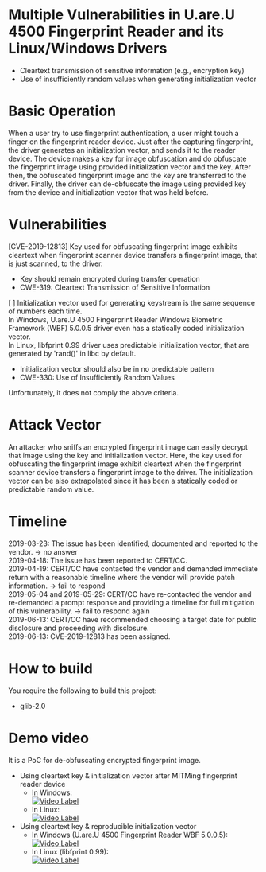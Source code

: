 # Multiple Vulnerabilities in U.are.U 4500 Fingerprint Reader and its Linux/Windows Drivers
- Cleartext transmission of sensitive information (e.g., encryption key)
- Use of insufficiently random values when generating initialization vector  

# Basic Operation
When a user try to use fingerprint authentication, a user might touch a finger on the fingerprint reader device.
Just after the capturing fingerprint, the driver generates an initialization vector, and sends it to the reader device.
The device makes a key for image obfuscation and do obfuscate the fingerprint image using provided initialization vector and the key.
After then, the obfuscated fingerprint image and the key are transferred to the driver.
Finally, the driver can de-obfuscate the image using provided key from the device and initialization vector that was held before.

# Vulnerabilities
[CVE-2019-12813] Key used for obfuscating fingerprint image exhibits cleartext when fingerprint scanner device transfers a fingerprint image, that is just scanned, to the driver.  
- Key should remain encrypted during transfer operation  
- CWE-319: Cleartext Transmission of Sensitive Information

[ ] Initialization vector used for generating keystream is the same sequence of numbers each time.  
In Windows, U.are.U 4500 Fingerprint Reader Windows Biometric Framework (WBF) 5.0.0.5 driver even has a statically coded initialization vector.  
In Linux, libfprint 0.99 driver uses predictable initialization vector, that are generated by 'rand()' in libc by default.  
- Initialization vector should also be in no predictable pattern  
- CWE-330: Use of Insufficiently Random Values  

Unfortunately, it does not comply the above criteria.  

# Attack Vector 
An attacker who sniffs an encrypted fingerprint image can easily decrypt that image using the key and initialization vector.
Here, the key used for obfuscating the fingerprint image exhibit cleartext when the fingerprint scanner device transfers a fingerprint image to the driver.
The initialization vector can be also extrapolated since it has been a statically coded or predictable random value.

# Timeline
2019-03-23: The issue has been identified, documented and reported to the vendor. -> no answer  
2019-04-18: The issue has been reported to CERT/CC.  
2019-04-19: CERT/CC have contacted the vendor and demanded immediate return with a reasonable timeline where the vendor will provide patch information. -> fail to respond  
2019-05-04 and 2019-05-29: CERT/CC have re-contacted the vendor and re-demanded a prompt response and providing a timeline for full mitigation of this vulnerability. -> fail to respond again  
2019-06-13: CERT/CC have recommended choosing a target date for public disclosure and proceeding with disclosure.  
2019-06-13: CVE-2019-12813 has been assigned.  

# How to build
You require the following to build this project:  
- glib-2.0

# Demo video
It is a PoC for de-obfuscating encrypted fingerprint image.  

- Using cleartext key & initialization vector after MITMing fingerprint reader device  
  - In Windows:  
    [![Video Label](https://img.youtube.com/vi/wEXJDyEOatM/0.jpg)](https://youtu.be/wEXJDyEOatM=0s)    
  - In Linux:  
    [![Video Label](https://img.youtube.com/vi/Grirez2xeas/0.jpg)](https://youtu.be/Grirez2xeast=0s)  
- Using cleartext key & reproducible initialization vector  
  - In Windows (U.are.U 4500 Fingerprint Reader WBF 5.0.0.5):  
    [![Video Label](https://img.youtube.com/vi/g-kI5P4HFN0/0.jpg)](https://youtu.be/g-kI5P4HFN0=0s)
  - In Linux (libfprint 0.99):  
    [![Video Label](https://img.youtube.com/vi/TyHRVvkDCHo/0.jpg)](https://youtu.be/TyHRVvkDCHo=0s)  

